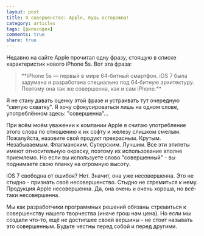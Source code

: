 ```yaml
---
layout: post
title: О совершенстве: Apple, будь осторожна!
category: articles
tags: [философия]
comments: true
share: true
---
```

Недавно на сайте Apple прочитал одну фразу, стоящую в списке характеристик нового iPhone 5s. Вот эта фраза:

<blockquote>**iPhone 5s — первый в мире 64-битный смартфон. iOS 7 была задумана и разработана специально под 64‑битную архитектуру. Поэтому она так же совершенна, как и сам iPhone.**</blockquote>

Я не стану давать оценку этой фразе и устраивать тут очередную "святую схватку". Я хочу сфокусироваться лишь на одном слове, употреблённом здесь: "совершенна"...

При всём моём уважении к компании Apple я считаю употребление этого слова по отношению к их софту и железу слишком смелым. Пожалуйста, назовите свой продукт прекрасным. Крутым. Незабываемым. Флагманским. Суперским. Лучшим. Все эти эпитеты имеют относительную окраску, поэтому их использование вполне приемлемо. Но если вы используете слово "совершенный" - вы поднимаете свою планку на огромную высоту.

iOS 7 свободна от ошибок? Нет. Значит, она уже несовершенна. Это не стыдно - признать своё несовершенство. Стыдно не стремиться к нему. Продукция Apple несовершенна. Да, она очень и очень хороша, но всё-таки несовершенна.

Мы как разработчики программных решений обязаны стремиться к совершенству нашего творчества (иначе грош нам цена). Но если мы создали что-то, ещё не достигшее своей вершины - не стоит называть это совершенным. Будьте честны перед собой и перед другими.
